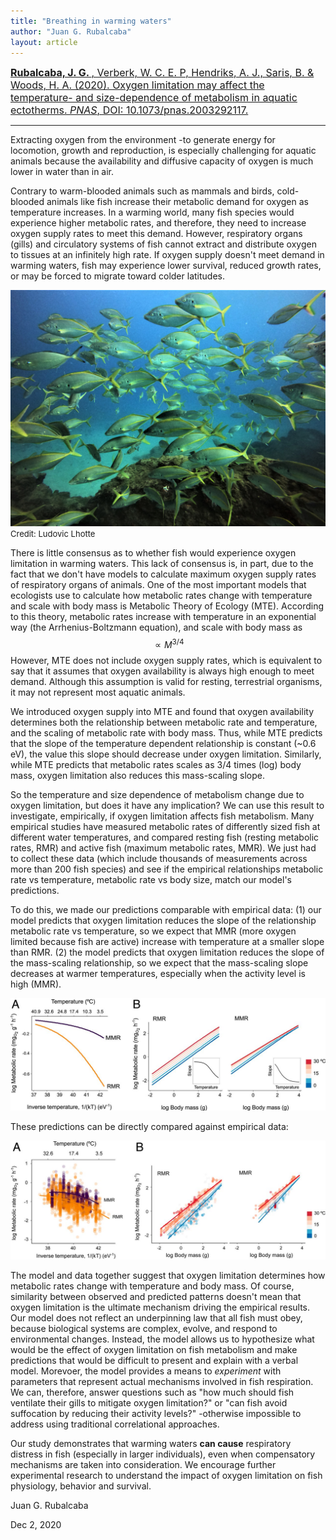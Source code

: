 ```yaml
---
title: "Breathing in warming waters"
author: "Juan G. Rubalcaba"
layout: article
---
```


<a href="https://www.pnas.org/content/early/2020/11/24/2003292117"> <font size="3">  <b> Rubalcaba, J. G. </b>, Verberk, W. C. E. P, Hendriks, A. J., Saris, B. & Woods, H. A. (2020). Oxygen limitation may affect the temperature- and size-dependence of metabolism in aquatic ectotherms. <i>PNAS</i>, DOI: 10.1073/pnas.2003292117. </font> </a> 

--------------------------------------------------------

Extracting oxygen from the environment -to generate energy for locomotion, growth and reproduction, is especially challenging for aquatic animals because the availability and diffusive capacity of oxygen is much lower in water than in air.

Contrary to warm-blooded animals such as mammals and birds, cold-blooded animals like fish increase their metabolic demand for oxygen as temperature increases. In a warming world, many fish species would experience higher metabolic rates, and therefore, they need to increase oxygen supply rates to meet this demand. However, respiratory organs (gills) and circulatory systems of fish cannot extract and distribute oxygen to tissues at an infinitely high rate. If oxygen supply doesn't meet demand in warming waters, fish may experience lower survival, reduced growth rates, or may be forced to migrate toward colder latitudes.

<img src="/images/posts/fishbank.jpg">
<font size="2"> Credit: Ludovic Lhotte </font> 

There is little consensus as to whether fish would experience oxygen limitation in warming waters. This lack of consensus is, in part, due to the fact that we don't have models to calculate maximum oxygen supply rates of respiratory organs of animals. One of the most important models that ecologists use to calculate how metabolic rates change with temperature and scale with body mass is Metabolic Theory of Ecology (MTE). According to this theory, metabolic rates increase with temperature in an exponential way (the Arrhenius-Boltzmann equation), and scale with body mass as $$\propto M^{3/4}$$ However, MTE does not include oxygen supply rates, which is equivalent to say that it assumes that oxygen availability is always high enough to meet demand. Although this assumption is valid for resting, terrestrial organisms, it may not represent most aquatic animals.

We introduced oxygen supply into MTE and found that oxygen availability determines both the relationship between metabolic rate and temperature, and the scaling of metabolic rate with body mass. Thus, while MTE predicts that the slope of the temperature dependent relationship is constant (~0.6 eV), the value this slope should decrease under oxygen limitation. Similarly, while MTE predicts that metabolic rates scales as 3/4 times (log) body mass, oxygen limitation also reduces this mass-scaling slope.

So the temperature and size dependence of metabolism change due to oxygen limitation, but does it have any implication? We can use this result to investigate, empirically, if oxygen limitation affects fish metabolism. Many empirical studies have measured metabolic rates of differently sized fish at different water temperatures, and compared resting fish (resting metabolic rates, RMR) and active fish (maximum metabolic rates, MMR). We just had to collect these data (which include thousands of measurements across more than 200 fish species) and see if the empirical relationships metabolic rate vs temperature, metabolic rate vs body size, match our model's predictions.

To do this, we made our predictions comparable with empirical data: (1) our model predicts that oxygen limitation reduces the slope of the relationship metabolic rate vs temperature, so we expect that MMR (more oxygen limited because fish are active) increase with temperature at a smaller slope than RMR. (2) the model predicts that oxygen limitation reduces the slope of the mass-scaling relationship, so we expect that the mass-scaling slope decreases at warmer temperatures, especially when the activity level is high (MMR). 

<img src="/images/posts/modpred_pnas.jpg">

These predictions can be directly compared against empirical data:

<img src="/images/posts/empir_pnas.jpg">

The model and data together suggest that oxygen limitation determines how metabolic rates change with temperature and body mass. Of course, similarity between observed and predicted patterns doesn't mean that oxygen limitation is the ultimate mechanism driving the empirical results. Our model does not reflect an underpinning law that all fish must obey, because biological systems are complex, evolve, and respond to environmental changes. Instead, the model allows us to hypothesize what would be the effect of oxygen limitation on fish metabolism and make predictions that would be difficult to present and explain with a verbal model. Morevoer, the model provides a means to *experiment* with parameters that represent actual mechanisms involved in fish respiration. We can, therefore, answer questions such as "how much should fish ventilate their gills to mitigate oxygen limitation?" or "can fish avoid suffocation by reducing their activity levels?" -otherwise impossible to address using traditional correlational approaches. 

Our study demonstrates that warming waters **can cause** respiratory distress in fish (especially in larger individuals), even when compensatory mechanisms are taken into consideration. We encourage further experimental research to understand the impact of oxygen limitation on fish physiology, behavior and survival.

Juan G. Rubalcaba

Dec 2, 2020
